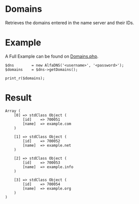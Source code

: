 # Domains
Retrieves the domains entered in the name server and their IDs.

# Example
A Full Example can be found on [Domains.php](Domains.php).

```!php
$dns		= new AlfaDNS('<username>', '<password>');
$domains	= $dns->getDomains();

print_r($domains);
```

# Result
```
Array (
	[0] => stdClass Object (
		[id]	=> 700051
		[name]	=> example.com
	)

	[1] => stdClass Object (
		[id]	=> 700052
		[name]	=> example.net
	)

	[2] => stdClass Object (
		[id]	=> 700053
		[name]	=> example.info
	)

	[3] => stdClass Object (
		[id]	=> 700054
		[name]	=> example.org
	)
)
```
